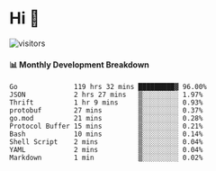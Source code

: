 # Hi 👋
 
![visitors](https://visitor-badge.glitch.me/badge?page_id=sorcererxw.sorcererx)

#### 📊 Monthly Development Breakdown

<!--START_SECTION:waka-->
```text
Go              119 hrs 32 mins █████████▓ 96.00%
JSON            2 hrs 27 mins   ▒░░░░░░░░░ 1.97%
Thrift          1 hr 9 mins     ▒░░░░░░░░░ 0.93%
protobuf        27 mins         ▒░░░░░░░░░ 0.37%
go.mod          21 mins         ▒░░░░░░░░░ 0.28%
Protocol Buffer 15 mins         ▒░░░░░░░░░ 0.21%
Bash            10 mins         ▒░░░░░░░░░ 0.14%
Shell Script    2 mins          ▒░░░░░░░░░ 0.04%
YAML            2 mins          ▒░░░░░░░░░ 0.04%
Markdown        1 min           ▒░░░░░░░░░ 0.02%
```
<!--END_SECTION:waka-->
